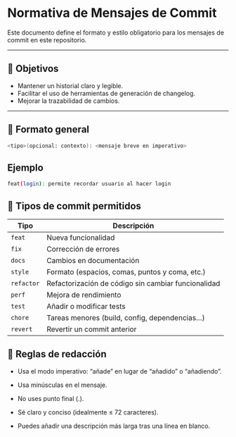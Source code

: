 # Normativa de Mensajes de Commit

Este documento define el formato y estilo obligatorio para los mensajes de commit en este repositorio.

---

## 🎯 Objetivos

- Mantener un historial claro y legible.
- Facilitar el uso de herramientas de generación de changelog.
- Mejorar la trazabilidad de cambios.

---

## 📝 Formato general

```bash
<tipo>(opcional: contexto): <mensaje breve en imperativo>
```

## Ejemplo

```bash
feat(login): permite recordar usuario al hacer login
```

## 📌 Tipos de commit permitidos

| Tipo       | Descripción                                         |
| ---------- | --------------------------------------------------- |
| `feat`     | Nueva funcionalidad                                 |
| `fix`      | Corrección de errores                               |
| `docs`     | Cambios en documentación                            |
| `style`    | Formato (espacios, comas, puntos y coma, etc.)      |
| `refactor` | Refactorización de código sin cambiar funcionalidad |
| `perf`     | Mejora de rendimiento                               |
| `test`     | Añadir o modificar tests                            |
| `chore`    | Tareas menores (build, config, dependencias…)       |
| `revert`   | Revertir un commit anterior                         |

## 💬 Reglas de redacción

- Usa el modo imperativo: “añade” en lugar de “añadido” o “añadiendo”.

- Usa minúsculas en el mensaje.

- No uses punto final (.).

- Sé claro y conciso (idealmente ≤ 72 caracteres).

- Puedes añadir una descripción más larga tras una línea en blanco.

